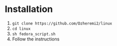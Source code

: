 # Installation
1. ```git clone https://github.com/Dzheremi2/linux```
2. ```cd linux```
3. ```sh fedora_script.sh```
4. Follow the instructions
